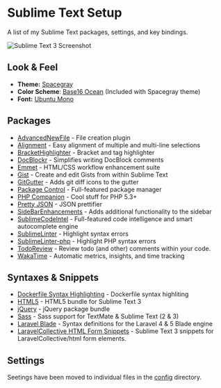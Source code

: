 Sublime Text Setup
==================

A list of my Sublime Text packages, settings, and key bindings.

![Sublime Text 3 Screenshot](https://raw.github.com/PHLAK/sublime-text/master/screenshot.png)


Look & Feel
-----------

  * **Theme:** [Spacegray](https://github.com/kkga/spacegray)
  * **Color Scheme**: [Base16 Ocean](https://github.com/chriskempson/base16-textmate) (Included with Spacegray theme)
  * **Font:** [Ubuntu Mono](http://font.ubuntu.com/)


Packages
--------

  * [AdvancedNewFile](https://github.com/skuroda/Sublime-AdvancedNewFile) - File creation plugin
  * [Alignment](https://github.com/wbond/sublime_alignment) - Easy alignment of multiple and multi-line selections
  * [BracketHighlighter](https://github.com/facelessuser/BracketHighlighter) - Bracket and tag highlighter
  * [DocBlockr](https://github.com/spadgos/sublime-jsdocs) - Simplifies writing DocBlock comments
  * [Emmet](https://github.com/sergeche/emmet-sublime) - HTML/CSS workflow enhancement suite
  * [Gist](https://github.com/condemil/Gist) - Create and edit Gists from within Sublime Text
  * [GitGutter](https://github.com/jisaacks/GitGutter) - Adds git diff icons to the gutter
  * [Package Control](https://github.com/wbond/sublime_package_control) - Full-featured package manager
  * [PHP Companion](https://github.com/erichard/SublimePHPCompanion) - Cool stuff for PHP 5.3+
  * [Pretty JSON](https://github.com/dzhibas/SublimePrettyJson) - JSON prettifier
  * [SideBarEnhancements](https://github.com/titoBouzout/SideBarEnhancements) - Adds additional functionality to the sidebar
  * [SublimeCodeIntel](https://github.com/Kronuz/SublimeCodeIntel) - Full-featured code intelligence and smart autocomplete engine
  * [SublimeLinter](https://github.com/SublimeLinter/SublimeLinter) - Highlight syntax errors
  * [SublimeLinter-php](https://github.com/SublimeLinter/SublimeLinter-php) - Highlight PHP syntax errors
  * [TodoReview](https://github.com/jonathandelgado/SublimeTodoReview) - Review todo (and other) comments within your code.
  * [WakaTime](https://github.com/wakatime/sublime-wakatime) - Automatic metrics, insights, and time tracking


Syntaxes & Snippets
-------------------

  * [Dockerfile Syntax Highlighting](https://github.com/asbjornenge/Dockerfile.tmLanguage) - Dockerfile syntax highliting
  * [HTML5](https://github.com/mrmartineau/HTML5) - HTML5 bundle for Sublime Text 3
  * [jQuery](https://github.com/SublimeText/jQuery) - jQuery package bundle
  * [Sass](https://github.com/nathos/sass-textmate-bundle) - Sass support for TextMate & Sublime Text (2 & 3)
  * [Laravel Blade](https://github.com/Medalink/laravel-blade) - Syntax definitions for the Laravel 4 & 5 Blade engine
  * [LaravelCollective HTML Form Snippets](https://github.com/PHLAK/laravelcollective-html-form-snippets) - Sublime Text 3 snippets for LaravelCollective/html form elements.


Settings
--------

Seetings have been moved to individual files in the [config](config) directory.
